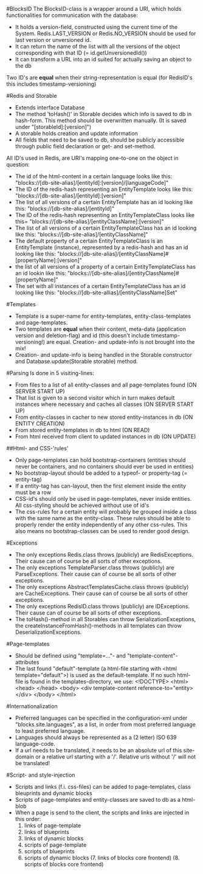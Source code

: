 #BlocksID
The BlocksID-class is a wrapper around a URI, which holds functionalities for communication with the database:

 - It holds a version-field, constructed using the current time of the System. Redis.LAST_VERSION or Redis.NO_VERSION should be used for last version or unversioned id.
 - It can return the name of the list with all the versions of the object corresponding with that ID (= id.getUnversionedId())
 - It can transform a URL into an id suited for actually saving an object to the db
 
Two ID's are **equal** when their string-representation is equal (for RedisID's this includes timestamp-versioning)

#Redis and Storable
 - Extends interface Database<Storable>
 - The method 'toHash()' in Storable decides which info is saved to db in hash-form. This method should be overwritten manually. (It is saved under "[storableId]:[version]")
 - A storable holds creation and update information
 - All fields that need to be saved to db, should be publicly accessible through public field declaration or get- and set-method.

All ID's used in Redis, are URI's mapping one-to-one on the object in question:

 - The id of the html-content in a certain language looks like this: "blocks://[db-site-alias]/[entityId]:[version]/[languageCode]"
 - The ID of the redis-hash representing an EntityTemplate looks like this: "blocks://[db-site-alias]/[entityId]:[version]"
 - The list of all versions of a certain EntityTemplate has an id looking like this: "blocks://[db-site-alias]/[entityId]"
 - The ID of the redis-hash representing an EntityTemplateClass looks like this= "blocks://[db-site-alias]/[entityClassName]:[version]"
 - The list of all versions of a certain EntityTemplateClass has an id looking like this: "blocks://[db-site-alias]/[entityClassName]"
 - The default property of a certain EntityTemplateClass is an EntityTemplate (instance), represented by a redis-hash and has an id looking like this: "blocks://[db-site-alias]/[entityClassName]#[propertyName]:[version]"
 - the list of all versions of a property of a certain EntityTemplateClass has an id lookin like this: "blocks://[db-site-alias]/[entityClassName]#[propertyName]"
 - The set with all instances of a certain EntityTemplateClass has an id looking like this: "blocks://[db-site-allias]/[entityClassName]Set"


#Templates
 - Template is a super-name for entity-templates, entity-class-templates and page-templates. 
 - Two templates are **equal** when their content, meta-data (application version and deletion-flag) and id (this doesn't include timestamp-versioning!) are equal. Creation- and update-info is not brought into the mix!
 - Creation- and update-info is being handled in the Storable constructor and Database.update(Storable storable) method.
  
#Parsing
Is done in 5 visiting-lines:
 - From files to a list of all entity-classes and all page-templates found (ON SERVER START UP)
 - That list is given to a second visitor which in turn makes default instances where necessary and caches all classes (ON SERVER START UP)
 - From entity-classes in cacher to new stored entity-instances in db (ON ENTITY CREATION)
 - From stored entity-templates in db to html (ON READ)
 - From html received from client to updated instances in db (ON UPDATE)

##Html- and CSS-'rules'
 - Only page-templates can hold bootstrap-containers (entities should never be containers, and no containers should ever be used in entities)
 - No bootstrap-layout should be added to a typeof- or property-tag (= entity-tag)
 - If a entity-tag has can-layout, then the first element inside the entity must be a row
 - CSS-id's should only be used in page-templates, never inside entities. All css-styling should be achieved without use of id's
 - The css-rules for a certain entity will probably be grouped inside a class with the same name as the entity-class. These rules should be able to properly render the entity independently of any other css-rules. This also means no bootstrap-classes can be used to render good design.


#Exceptions
 - The only exceptions Redis.class throws (publicly) are RedisExceptions. Their cause can of course be all sorts of other exceptions.
 - The only exceptions TemplateParser.class throws (publicly) are ParseExceptions. Their cause can of course be all sorts of other exceptions.
 - The only exceptions AbstractTemplatesCache.class throws (publicly) are CacheExceptions. Their cause can of course be all sorts of other exceptions.
 - The only exceptions RedisID.class throws (publicly) are IDExceptions. Their cause can of course be all sorts of other exceptions.
 - The toHash()-method in all Storables can throw SerializationExceptions, the createInstanceFromHash()-methods in all templates can throw DeserializationExceptions.
 
#Page-templates
 - Should be defined using "template=..."- and "template-content"-attributes
 - The last found "default"-template (a html-file starting with \<html template="default"\>) is used as the default-template. If no such html-file is found in the templates-directory, we use: 
  \<!DOCTYPE\>
  \<html\>
  \<head\> \</head\>
  \<body\>
     \<div template-content reference-to="entity\> \</div\>
  \</body\>
  \</html\>

#Internationalization
 - Preferred languages can be specified in the configuration-xml under "blocks.site.languages", as a list, in order from most preferred language to least preferred language.
 - Languages should always be represented as a (2 letter) ISO 639 language-code.
 - If a url needs to be translated, it needs to be an absolute url of this site-domain or a relative url starting with a '/'. Relative urls without '/' will not be translated!

#Script- and style-injection
 - Scripts and links (f.i. css-files) can be added to page-templates, class bleuprints and dynamic blocks
 - Scripts of page-templates and entity-classes are saved to db as a html-blob
 - When a page is send to the client, the scripts and links are injected in this order:
     1. links of page-template
     2. links of blueprints
     3. links of dynamic blocks
     4. scripts of page-template
     5. scripts of blueprints
     6. scripts of dynamic blocks
     (7. links of blocks core frontend)
     (8. scripts of blocks core frontend)